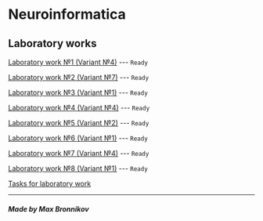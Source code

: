 # Neuroinformatica

## Laboratory works

[Laboratory work №1 (Variant №4)](lab1) --- `Ready`

[Laboratory work №2 (Variant №7)](lab2) --- `Ready`

[Laboratory work №3 (Variant №1)](lab3) --- `Ready`

[Laboratory work №4 (Variant №4)](lab4) --- `Ready`

[Laboratory work №5 (Variant №2)](lab5) --- `Ready`

[Laboratory work №6 (Variant №1)](lab6) --- `Ready`

[Laboratory work №7 (Variant №4)](lab7) --- `Ready`

[Laboratory work №8 (Variant №1)](lab8) --- `Ready`

[Tasks for laboratory work](tasks.pdf)

-----------------------------

##### Made by Max Bronnikov
